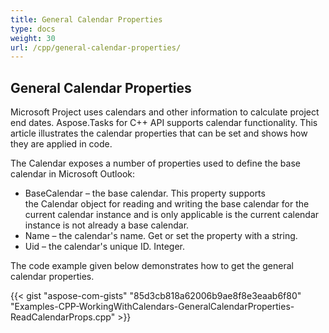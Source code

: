 ```yaml
---
title: General Calendar Properties
type: docs
weight: 30
url: /cpp/general-calendar-properties/
---
```


## **General Calendar Properties**
Microsoft Project uses calendars and other information to calculate project end dates. Aspose.Tasks for C++ API supports calendar functionality. This article illustrates the calendar properties that can be set and shows how they are applied in code.

The Calendar exposes a number of properties used to define the base calendar in Microsoft Outlook:

- BaseCalendar – the base calendar. This property supports the Calendar object for reading and writing the base calendar for the current calendar instance and is only applicable is the current calendar instance is not already a base calendar.
- Name – the calendar's name. Get or set the property with a string.
- Uid – the calendar's unique ID. Integer.

The code example given below demonstrates how to get the general calendar properties.

{{< gist "aspose-com-gists" "85d3cb818a62006b9ae8f8e3eaab6f80" "Examples-CPP-WorkingWithCalendars-GeneralCalendarProperties-ReadCalendarProps.cpp" >}}
